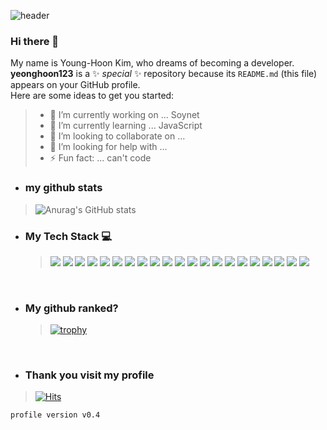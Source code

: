 ![header](https://capsule-render.vercel.app/api?type=soft&color=282828&height=150&section=header&text=Yeonghoon%20Profile&fontSize=50&fontColor=fff)

### Hi there 👋

My name is Young-Hoon Kim, who dreams of becoming a developer.
<br>
**yeonghoon123** is a ✨ _special_ ✨ repository because its `README.md` (this file) appears on your GitHub profile.
<br>
Here are some ideas to get you started:

> - 🔭 I’m currently working on ... Soynet
> - 🌱 I’m currently learning ... JavaScript
> - 👯 I’m looking to collaborate on ...
> - 🤔 I’m looking for help with ...
> - ⚡ Fun fact: ... can't code

- ### my github stats

> ![Anurag's GitHub stats](https://github-readme-stats.vercel.app/api?username=yeonghoon123&show_icons=true&theme=radical)

- ### My Tech Stack 💻

  > <img src="https://img.shields.io/badge/WEBRTC-007396?style=flat-square&logo=webrtc&logoColor=white">
  > <img src="https://img.shields.io/badge/socket.io-222?style=flat-square&logo=socket.io&logoColor=white">
  > <img src="https://img.shields.io/badge/ubuntu-F80000?style=flat-square&logo=ubuntu&logoColor=white">
  > <img src="https://img.shields.io/badge/mysql-4479A1?style=flat-square&logo=mysql&logoColor=white">
  > <img src="https://img.shields.io/badge/mariaDB-003545?style=flat-square&logo=mariaDB&logoColor=white">
  > <img src="https://img.shields.io/badge/javascript-F7DF1E?style=flat-square&logo=javascript&logoColor=black">
  > <img src="https://img.shields.io/badge/jquery-0769AD?style=flat-square&logo=jquery&logoColor=white">
  > <img src="https://img.shields.io/badge/react-61DAFB?style=flat-square&logo=react&logoColor=black">
  > <img src="https://img.shields.io/badge/vue.js-4FC08D?style=flat-square&logo=vue.js&logoColor=white">
  > <img src="https://img.shields.io/badge/HTML5-E34F26?style=flat-square&logo=html5&logoColor=white">
  > <img src="https://img.shields.io/badge/CSS3-1572B6?style=flat-square&logo=css3&logoColor=white">
  > <img src="https://img.shields.io/badge/bootstrap-7952B3?style=flat-square&logo=bootstrap&logoColor=white">
  > <img src="https://img.shields.io/badge/github-181717?style=flat-square&logo=github&logoColor=white">
  > <img src="https://img.shields.io/badge/linux-FCC624?style=flat-square&logo=linux&logoColor=black">
  > <img src="https://img.shields.io/badge/aws-232F3E?style=flat-square&logo=aws&logoColor=white">
  > <img src="https://img.shields.io/badge/TypeScript-648CFF?style=flat-square&logo=typescript&logoColor=white">
  > <img src="https://img.shields.io/badge/shell-a0a0a0?style=flat-square&logo=shell&logoColor=white">
  > <img src="https://img.shields.io/badge/Next.js-220?style=flat-square&logo=next.js&logoColor=white">
  > <img src="https://img.shields.io/badge/Node.js-40A940?style=flat-square&logo=node.js&logoColor=white">
  > <img src="https://img.shields.io/badge/Sass-FF6A89?style=flat-square&logo=sass&logoColor=white">
  > <img src="https://img.shields.io/badge/Postman-FF8C0A?style=flat-square&logo=postman&logoColor=white">

<br>

- ### **My github ranked?**
  > [![trophy](https://github-profile-trophy.vercel.app/?username=ryo-ma)](https://github.com/ryo-ma/github-profile-trophy)

<br>

- ### **Thank you visit my profile**

> [![Hits](https://hits.seeyoufarm.com/api/count/incr/badge.svg?url=https%3A%2F%2Fgithub.com%2Fyeonghoon123&count_bg=%2379C83D&title_bg=%23555555&icon=wolframlanguage.svg&icon_color=%23F9C6C6&title=Thank+You%F0%9F%98%98&edge_flat=false)](https://hits.seeyoufarm.com)

`profile version v0.4`
